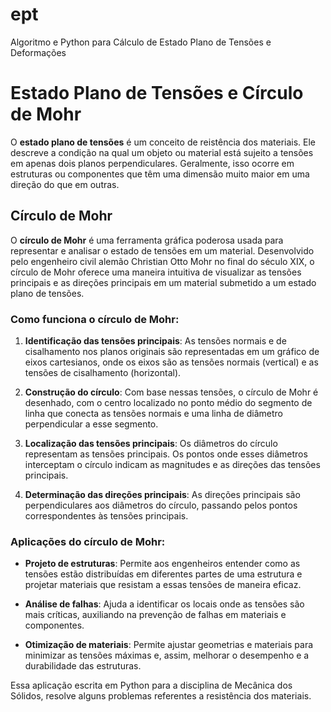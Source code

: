 # ept
Algoritmo e Python para Cálculo de Estado Plano de Tensões e Deformações

# Estado Plano de Tensões e Círculo de Mohr

O **estado plano de tensões** é um conceito de reistência dos materiais. Ele descreve a condição na qual um objeto ou material está sujeito a tensões em apenas dois planos perpendiculares. Geralmente, isso ocorre em estruturas ou componentes que têm uma dimensão muito maior em uma direção do que em outras.

## Círculo de Mohr

O **círculo de Mohr** é uma ferramenta gráfica poderosa usada para representar e analisar o estado de tensões em um material. Desenvolvido pelo engenheiro civil alemão Christian Otto Mohr no final do século XIX, o círculo de Mohr oferece uma maneira intuitiva de visualizar as tensões principais e as direções principais em um material submetido a um estado plano de tensões.

### Como funciona o círculo de Mohr:

1. **Identificação das tensões principais**: As tensões normais e de cisalhamento nos planos originais são representadas em um gráfico de eixos cartesianos, onde os eixos são as tensões normais (vertical) e as tensões de cisalhamento (horizontal).

2. **Construção do círculo**: Com base nessas tensões, o círculo de Mohr é desenhado, com o centro localizado no ponto médio do segmento de linha que conecta as tensões normais e uma linha de diâmetro perpendicular a esse segmento.

3. **Localização das tensões principais**: Os diâmetros do círculo representam as tensões principais. Os pontos onde esses diâmetros interceptam o círculo indicam as magnitudes e as direções das tensões principais.

4. **Determinação das direções principais**: As direções principais são perpendiculares aos diâmetros do círculo, passando pelos pontos correspondentes às tensões principais.

### Aplicações do círculo de Mohr:

- **Projeto de estruturas**: Permite aos engenheiros entender como as tensões estão distribuídas em diferentes partes de uma estrutura e projetar materiais que resistam a essas tensões de maneira eficaz.

- **Análise de falhas**: Ajuda a identificar os locais onde as tensões são mais críticas, auxiliando na prevenção de falhas em materiais e componentes.

- **Otimização de materiais**: Permite ajustar geometrias e materiais para minimizar as tensões máximas e, assim, melhorar o desempenho e a durabilidade das estruturas.


Essa aplicação escrita em Python para a disciplina de Mecânica dos Sólidos, resolve alguns problemas referentes a resistência dos materiais. 
